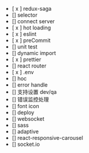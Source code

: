 - [ x ] redux-saga
- [] selector
- [] connect server
- [ x ] hot loading
- [ x ] eslint
- [ x ] preCommit
- [] unit test
- [] dynamic import
- [ x ] prettier
- [] react router
- [ x ] .env
- [] hoc
- [] error handle
- [] 支持设置 dev/qa
- [] 错误监控处理
- [] font icon
- [] deploy
- [] websocket
- [] sass
- [] adaptive
- [] react-responsive-carousel
- [] socket.io
